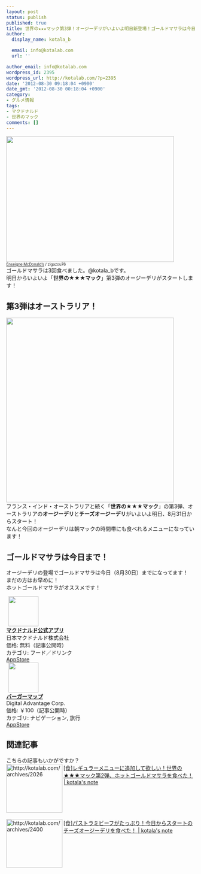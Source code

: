 ```yaml
---
layout: post
status: publish
published: true
title: 世界の★★★マック第3弾！オージーデリがいよいよ明日新登場！ゴールドマサラは今日(8/30)まで！
author:
  display_name: kotala_b

  email: info@kotalab.com
  url: ''

author_email: info@kotalab.com
wordpress_id: 2395
wordpress_url: http://kotalab.com/?p=2395
date: '2012-08-30 09:18:04 +0900'
date_gmt: '2012-08-30 00:18:04 +0900'
category:
- グルメ情報
tags:
- マクドナルド
- 世界のマック
comments: []
---
```

<p><a href="http://kotalab.com/wp-content/uploads/legrand_120718_02.jpg" target="_blank"><img src="http://kotalab.com/wp-content/uploads/legrand_120718_02.jpg" alt="" title="legrand_120718_02" width="448" height="336" class="alignnone size-full wp-image-1539" /></a><br />
<span style="font-size:10px;"><a href="http://www.igosso.net/flk/6914750483.html" target="_blank">Enseigne McDonald&rsquo;s</a> / zigazou76</span><br />
ゴールドマサラは3回食べました。@kotala_bです。<br />
明日からいよいよ「<strong>世界の★★★マック</strong>」第3弾のオージーデリがスタートします！<br />
<!--more--></p>
<h2>第3弾はオーストラリア！</h2>
<p><a href="http://kotalab.com/wp-content/uploads/aussiedeli_120830.jpg" target="_blank"><img src="http://kotalab.com/wp-content/uploads/aussiedeli_120830.jpg" alt="" title="aussiedeli_120830" width="448" height="493" class="alignnone size-full wp-image-2396" /></a><br />
フランス・インド・オーストラリアと続く「<strong>世界の★★★マック</strong>」の第3弾、オーストラリアの<strong>オージーデリ</strong>と<strong>チーズオージーデリ</strong>がいよいよ明日、8月31日からスタート！<br />
なんと今回のオージーデリは朝マックの時間帯にも食べれるメニューになっています！</p>
<h2>ゴールドマサラは今日まで！</h2>
<p>オージーデリの登場でゴールドマサラは今日（8月30日）までになってます！<br />
まだの方はお早めに！<br />
ホットゴールドマサラがオススメです！</p>
<div class="applink">
<div class="applinkimg"><a href="https://itunes.apple.com/jp/app/makudonarudo-gong-shiapuri/id413618155?mt=8&uo=4&at=10l4yU" rel="nofollow" target="_blank"><img hspace="6" src="http://a9.phobos.apple.com/us/r30/Purple4/v4/c7/28/39/c728397c-f441-a223-8bfb-b78cdd0671c7/mzl.avtbvpez.png" width="80" /></a></div>
<div class="applinktext">
<div class="applinktitle"><strong><a href="https://itunes.apple.com/jp/app/makudonarudo-gong-shiapuri/id413618155?mt=8&uo=4&at=10l4yU" rel="nofollow" target="_blank">マクドナルド公式アプリ</a></strong></div>
<div class="applinkinfo">日本マクドナルド株式会社</div>
<div class="applinkinfo">価格: 無料（記事公開時）</div>
<div class="applinkinfo">カテゴリ: フード／ドリンク</div>
</div>
<div class="clear"></div>
<div class="appstorelink"><a href="https://itunes.apple.com/jp/app/makudonarudo-gong-shiapuri/id413618155?mt=8&uo=4&at=10l4yU" rel="nofollow" target="_blank">AppStore</a></div>
</div>
<div class="applink">
<div class="applinkimg"><a href="https://itunes.apple.com/jp/app/bagamappu/id419531778?mt=8&uo=4&at=10l4yU" rel="nofollow" target="_blank"><img hspace="6" src="http://a1884.phobos.apple.com/us/r30/Purple6/v4/d4/a4/f3/d4a4f3a8-2777-cc5d-eb71-d10ba8cc69ff/mzl.damrzorj.png" width="80" /></a></div>
<div class="applinktext">
<div class="applinktitle"><strong><a href="https://itunes.apple.com/jp/app/bagamappu/id419531778?mt=8&uo=4&at=10l4yU" rel="nofollow" target="_blank">バーガーマップ</a></strong></div>
<div class="applinkinfo">Digital Advantage Corp.</div>
<div class="applinkinfo">価格: ￥100（記事公開時）</div>
<div class="applinkinfo">カテゴリ: ナビゲーション, 旅行</div>
</div>
<div class="clear"></div>
<div class="appstorelink"><a href="https://itunes.apple.com/jp/app/bagamappu/id419531778?mt=8&uo=4&at=10l4yU" rel="nofollow" target="_blank">AppStore</a></div>
</div>
<section id="rele">
<h2>関連記事</h2>
<p>こちらの記事もいかがですか？<br />
<a href="http://kotalab.com/world-mac-ind2" target="_blank"><img src="http://capture.heartrails.com/150x130?http://kotalab.com/archives/2026" alt="http://kotalab.com/archives/2026" width="150" height="130" align="left" /></a><a href="http://kotalab.com/world-mac-ind2" target="_blank">[食]レギュラーメニューに追加して欲しい！世界の★★★マック第2弾、ホットゴールドマサラを食べた！ | kotala's note</a><br style="clear:both;" /><br />
<a href="http://kotalab.com/world-mac-aus" target="_blank"><img src="http://capture.heartrails.com/150x130?http://kotalab.com/archives/2400" alt="http://kotalab.com/archives/2400" width="150" height="130" align="left" /></a><a href="http://kotalab.com/world-mac-aus" target="_blank">[食]パストラミビーフがたっぷり！今日からスタートのチーズオージーデリを食べた！ | kotala's note</a><br style="clear:both;" /><br />
</section>
